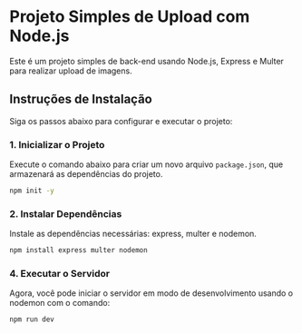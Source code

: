 # Projeto Simples de Upload com Node.js

Este é um projeto simples de back-end usando Node.js, Express e Multer para realizar upload de imagens.

## Instruções de Instalação

Siga os passos abaixo para configurar e executar o projeto:

### 1. Inicializar o Projeto

Execute o comando abaixo para criar um novo arquivo `package.json`, que armazenará as dependências do projeto.

``` bash
npm init -y
```

### 2. Instalar Dependências
Instale as dependências necessárias: express, multer e nodemon.
```bash
npm install express multer nodemon
```

### 4. Executar o Servidor
Agora, você pode iniciar o servidor em modo de desenvolvimento usando o nodemon com o comando:
```bash
npm run dev
```
